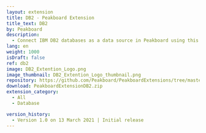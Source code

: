 ```yaml
---
layout: extension
title: DB2 - Peakboard Extension
title_text: DB2
by: Peakboard
description: 
  - Connect IBM DB2 databases as a data source in Peakboard using this extension. You can also read the data from the DB2 database using SQL statements.
lang: en
weight: 1000
isDraft: false
ref: db2
image: DB2_Extention_Logo.png
image_thumbnail: DB2_Extention_Logo_thumbnail.png
repository: https://github.com/Peakboard/PeakboardExtensions/tree/master/DB2
download: PeakboardExtensionDB2.zip
extension_category:
  - All
  - Database

version_history:
  - Version 1.0 on 13 March 2021 | Initial release
---
```

